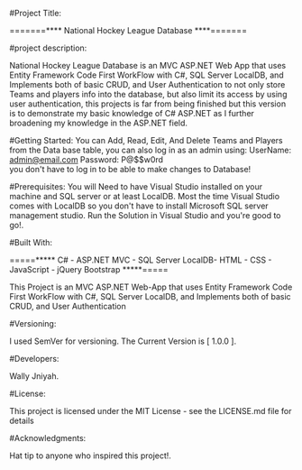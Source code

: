 #Project Title:

=======**** National Hockey League Database ****=======

#project description:

National Hockey League Database is an MVC ASP.NET Web App that uses Entity Framework Code First WorkFlow with C#, SQL Server LocalDB, and Implements both of basic CRUD, and User Authentication to not only store Teams and players info into the database, but also limit its access by using user authentication, this projects is far from being finished but this version is to demonstrate my basic knowledge of C# ASP.NET as I  further broadening my knowledge in the ASP.NET field.

#Getting Started:
You can Add, Read, Edit, And Delete Teams and Players from the Data base table, you can also log in as an admin using:
UserName:      admin@email.com 
Password:       P@$$w0rd  
you don't have to log in to be able to make changes to Database!

#Prerequisites:
You will Need to have Visual Studio installed on your machine and SQL server or at least LocalDB. Most the time Visual Studio comes with LocalDB so you don't have to install Microsoft SQL server management studio. 
Run the Solution in Visual Studio and you're good to go!.

#Built With:

=====***** C# - ASP.NET MVC - SQL Server LocalDB- HTML - CSS - JavaScript - jQuery Bootstrap  *****=====

This Project is an MVC ASP.NET Web-App that uses Entity Framework Code First WorkFlow with C#, SQL Server LocalDB, and Implements both of basic CRUD, and User Authentication

#Versioning:

I used SemVer for versioning. The Current Version is [ 1.0.0 ].

#Developers:

Wally Jniyah.

#License:

This project is licensed under the MIT License - see the LICENSE.md file for details

#Acknowledgments:

Hat tip to anyone who inspired this project!.
